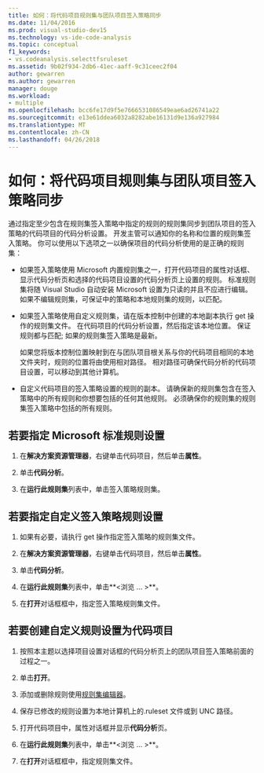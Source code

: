 ```yaml
---
title: 如何：将代码项目规则集与团队项目签入策略同步
ms.date: 11/04/2016
ms.prod: visual-studio-dev15
ms.technology: vs-ide-code-analysis
ms.topic: conceptual
f1_keywords:
- vs.codeanalysis.selecttfsruleset
ms.assetid: 9b02f934-2db6-41ec-aaff-9c31ceec2f04
author: gewarren
ms.author: gewarren
manager: douge
ms.workload:
- multiple
ms.openlocfilehash: bcc6fe17d9f5e7666531086549eae6ad26741a22
ms.sourcegitcommit: e13e61ddea6032a8282abe16131d9e136a927984
ms.translationtype: MT
ms.contentlocale: zh-CN
ms.lasthandoff: 04/26/2018
---
```

# <a name="how-to-synchronize-code-project-rule-sets-with-team-project-check-in-policy"></a>如何：将代码项目规则集与团队项目签入策略同步

通过指定至少包含在规则集签入策略中指定的规则的规则集同步到团队项目的签入策略的代码项目的代码分析设置。 开发主管可以通知你的名称和位置的规则集签入策略。 你可以使用以下选项之一以确保项目的代码分析使用的是正确的规则集：

-   如果签入策略使用 Microsoft 内置规则集之一，打开代码项目的属性对话框、 显示代码分析页和选择的代码项目设置的代码分析页上设置的规则。 标准规则集将随 Visual Studio 自动安装 Microsoft 设置为只读的并且不应进行编辑。 如果不编辑规则集，可保证中的策略和本地规则集的规则，以匹配。

-   如果签入策略使用自定义规则集，请在版本控制中创建的本地副本执行 get 操作的规则集文件。 在代码项目的代码分析设置，然后指定该本地位置。 保证规则都与匹配; 如果的规则集签入策略是最新。

     如果您将版本控制位置映射到在与团队项目根关系与你的代码项目相同的本地文件夹时，规则的位置将由使用相对路径。 相对路径可确保代码分析的代码项目设置，可以移动到其他计算机。

-   自定义代码项目的签入策略设置的规则的副本。 请确保新的规则集包含在签入策略中的所有规则和你想要包括的任何其他规则。 必须确保你的规则集的规则集签入策略中包括的所有规则。

## <a name="to-specify-a-microsoft-standard-rule-set"></a>若要指定 Microsoft 标准规则设置

1.  在**解决方案资源管理器**，右键单击代码项目，然后单击**属性**。

2.  单击**代码分析**。

3.  在**运行此规则集**列表中，单击签入策略规则集。

## <a name="to-specify-a-custom-check-in-policy-rule-set"></a>若要指定自定义签入策略规则设置

1.  如果有必要，请执行 get 操作指定签入策略的规则集文件。

2.  在**解决方案资源管理器**，右键单击代码项目，然后单击**属性**。

3.  单击**代码分析**。

4.  在**运行此规则集**列表中，单击**\<浏览 … >**。

5.  在**打开**对话框框中，指定签入策略规则集文件。

## <a name="to-create-a-custom-rule-set-for-a-code-project"></a>若要创建自定义规则设置为代码项目

1.  按照本主题以选择项目设置对话框的代码分析页上的团队项目签入策略前面的过程之一。

2.  单击**打开**。

3.  添加或删除规则使用[规则集编辑器](../code-quality/working-in-the-code-analysis-rule-set-editor.md)。

4.  保存已修改的规则设置为本地计算机上的.ruleset 文件或到 UNC 路径。

5.  打开代码项目中，属性对话框并显示**代码分析**页。

6.  在**运行此规则集**列表中，单击**\<浏览 … >**。

7.  在**打开**对话框框中，指定规则集文件。